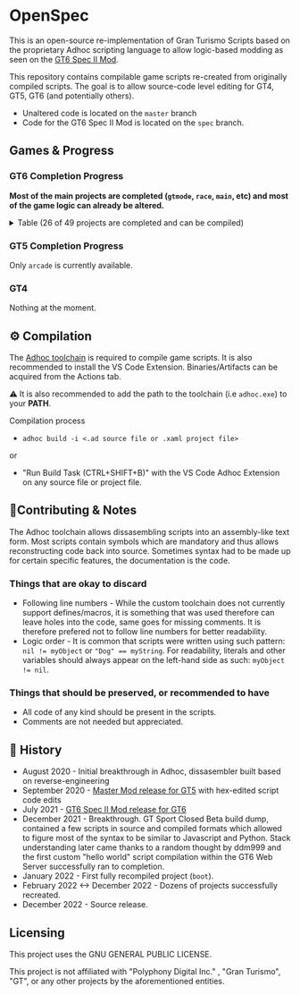 
# OpenSpec
This is an open-source re-implementation of Gran Turismo Scripts based on the proprietary Adhoc scripting language to allow logic-based modding as seen on the [GT6 Spec II Mod](https://www.gtplanet.net/forum/threads/beta6-gt6-spec-ii-mod.399796/). 

This repository contains compilable game scripts re-created from originally compiled scripts. The goal is to allow source-code level editing for GT4, GT5, GT6 (and potentially others).

* Unaltered code is located on the `master` branch
* Code for the GT6 Spec II Mod is located on the `spec` branch.

## Games & Progress

### GT6 Completion Progress
**Most of the main projects are completed (`gtmode`, `race`, `main`, etc) and most of the game logic can already be altered.**

<details>
  <summary>Table (26 of 49 projects are completed and can be compiled)</summary>
  
  
|          Name          | Completed |                                     Purpose                                      | 
|------------------------|-----------|----------------------------------------------------------------------------------|
| main                   |    ✔️    | Initial Bootstrap & Utils before `boot`                                          |
| arcade                 |    ✔️    | Arcade Mode                                                                      |
| boot                   |    ✔️    | Boot Process handling (Game Start to main project i.e `gtmode` or `dev_runviewer`|
| config                 |    ✔️    | Game Save Nodes Creation                                                         |
| community              |    ✔️    | Community/Online Features Menu (Clubs, TimeLine, Bbs, etc)                       |
| cursor                 |    ✔️    | Cursor handling & Top Menu                                                       |
| datalogger             |    ❌    | Car Data Logger Menu                                                             |
| dev_design_work        |    ✔️    | UI Showcasing (1.00)                                                             |
| dev_runviewer          |    ✔️    | Developer Tools                                                                  |
| dev_sound              |    ✔️    | Sound Engineering Develop Tools                                                  |
| dev_test_sequence      |    ❌    | Unknown Dev Tools                                                                |
| develop                |    ✔️    | Cheat/QA Menu for `gtmode`                                                       |
| dialog                 |    ❌    | UI Components for Dialogs                                                        |
| event_setting          |    ❌    | Settings Menu for Editing Lobby Options                                          |
| garage                 |    ✔️    | Garage Manager                                                                   |
| gps_replay             |    ❌    | GPS Replay                                                                       |
| gtmode                 |    ✔️    | GT Mode. Everything before loading into an event/race.                           |
| gtauto                 |    ✔️    | GT Auto                                                                          |
| gttv                   |    ❌    | Stub Leftover from GT5                                                           |
| leavedemo              |    ✔️    | Idle demonstration project                                                       |
| manual                 |    ✔️    | Manual Menu & Credits                                                            |
| multimonitor           |    ✔️    | Multimonitor Handler Project                                                     |
| option                 |    ✔️    | Game Settings Menu                                                               |
| photo                  |    ✔️    | Photo Mode Handler                                                               |
| play_movie             |    ✔️    | Intro Movie Player Project                                                       |
| race                   |    ✔️    | Main Race Project & Base                                                         |
| race_arcade_style      |    ❌    | Sierra Time Rally game mode plugin                                               |
| race_course_edit       |    ❌    | Custom Track Test & Uploader game mode plugin                                    |
| race_drag              |    ❌    | Left-over Drag game mode plugin                                                  |
| race_drift             |    ❌    | Drift game mode plugin                                                           |
| race_freerun           |    ✔️    | Free-Run game mode plugin                                                        |
| race_license           |    ✔️    | License game mode plugin                                                         |
| race_mission           |    ✔️    | Mission game mode plugin                                                         |
| race_online_drift      |    ❌    | Seasonal Drift Event game mode plugin                                            |
| race_online_event      |    ❌    | Online Quickmatch Event game mode plugin                                         |
| race_online_room       |    ✔️    | Online Lobby game mode plugin                                                    |
| race_online_single     |    ❌    | Seasonal Event game mode plugin                                                  |
| race_online_timeattack |    ❌    | Seasonal Time Trial game mode plugin                                             |
| race_single            |    ❌    | Event game mode plugin                                                           |
| race_split             |    ❌    | Split-Screen game mode plugin                                                    |
| race_tutorial          |    ❌    | Tutorial game mode plugin                                                        |
| race_timeattack        |    ✔️    | Time Trial game mode plugin                                                      |
| ranking                |    ❌    | Rankings/Leaderboard Handler Project                                             |
| setting                |    ❌    | Car Parameters/Tuning Menu                                                       |
| ui_kit                 |    ✔️    | Generic UI Components Project                                                    |
| ui_kit_sub             |    ❌    | Unknown                                                                          |
| vision_gt              |    ❌    | Vision GT Menu                                                                   |
</details>

### GT5 Completion Progress
Only `arcade` is currently available.

### GT4
Nothing at the moment.

## ⚙️ Compilation

The [Adhoc toolchain](https://github.com/Nenkai/GTAdhocToolchain) is required to compile game scripts. It is also recommended to install the VS Code Extension. Binaries/Artifacts can be acquired from the Actions tab.

⚠️ It is also recommended to add the path to the toolchain (i.e `adhoc.exe`) to your **PATH**.

Compilation process
* `adhoc build -i <.ad source file or .xaml project file>`

or 
* "Run Build Task (CTRL+SHIFT+B)" with the VS Code Adhoc Extension on any source file or project file.

## 🔧Contributing & Notes

The Adhoc toolchain allows dissasembling scripts into an assembly-like text form. Most scripts contain symbols which are mandatory and thus allows reconstructing code back into source. Sometimes syntax had to be made up for certain specific features, the documentation is the code.

### Things that are okay to discard
* Following line numbers - While the custom toolchain does not currently support defines/macros, it is something that was used therefore can leave holes into the code, same goes for missing comments. It is therefore prefered not to follow line numbers for better readability.
* Logic order - It is common that scripts were written using such pattern: `nil != myObject` or `"Dog" == myString`. For readability, literals and other variables should always appear on the left-hand side as such: `myObject != nil`.

### Things that should be preserved, or recommended to have
* All code of any kind should be present in the scripts.
* Comments are not needed but appreciated.

## 📖 History
* August 2020 - Initial breakthrough in Adhoc, dissasembler built based on reverse-engineering
* September 2020 - [Master Mod release for GT5](https://www.gtplanet.net/forum/threads/1-8-0-gt5-master-mod.395844/) with hex-edited script code edits
* July 2021 - [GT6 Spec II Mod release for GT6](https://www.gtplanet.net/forum/threads/beta6-gt6-spec-ii-mod.399796/)
* December 2021 - Breakthrough. GT Sport Closed Beta build dump, contained a few scripts in source and compiled formats which allowed to figure most of the syntax to be similar to Javascript and Python. Stack understanding later came thanks to a random thought by ddm999 and the first custom "hello world" script compilation within the GT6 Web Server successfully ran to completion.
* January 2022 - First fully recompiled project (`boot`).
* February 2022 <-> December 2022 - Dozens of projects successfully recreated.
* December 2022 - Source release.

## Licensing
This project uses the GNU GENERAL PUBLIC LICENSE.

This project is not affiliated with "Polyphony Digital Inc." , "Gran Turismo", "GT", or any other projects by the aforementioned entities.
